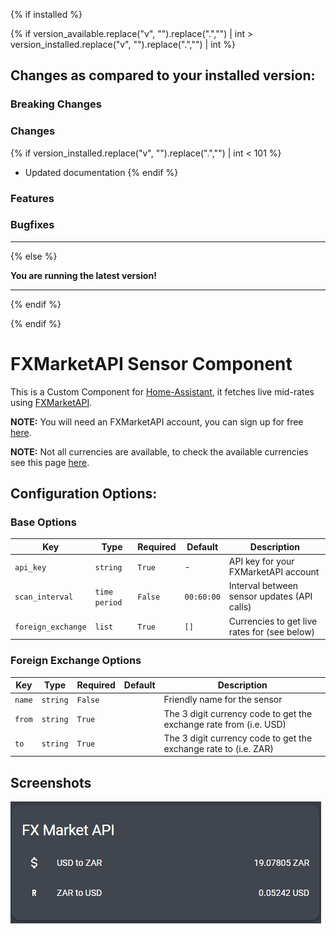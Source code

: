 {% if installed %}

{% if version_available.replace("v", "").replace(".","") | int > version_installed.replace("v", "").replace(".","") | int %}

## Changes as compared to your installed version:

### Breaking Changes

### Changes
{% if version_installed.replace("v", "").replace(".","") | int < 101 %}
- Updated documentation
{% endif %}
### Features

### Bugfixes

---

{% else %}

**You are running the latest version!**

---

{% endif %}

{% endif %}

# FXMarketAPI Sensor Component
This is a Custom Component for [Home-Assistant](https://home-assistant.io), it fetches live mid-rates using [FXMarketAPI](https://fxmarketapi.com/).

**NOTE:** You will need an FXMarketAPI account, you can sign up for free [here](https://fxmarketapi.com/signup).

**NOTE:** Not all currencies are available, to check the available currencies see this page [here](https://fxmarketapi.com/currencies).

## Configuration Options:

### Base Options
| Key | Type | Required | Default | Description |
| --- | --- | --- | --- | --- |
| `api_key` | `string` | `True` | - | API key for your FXMarketAPI account|
| `scan_interval` | `time period` | `False` | `00:60:00` | Interval between sensor updates (API calls) |
| `foreign_exchange` | `list` | `True` | `[]` | Currencies to get live rates for (see below) |

### Foreign Exchange Options
| Key | Type | Required | Default | Description |
| --- | --- | --- | --- | --- |
| `name` | `string` | `False` | | Friendly name for the sensor |
| `from` | `string` | `True` | | The 3 digit currency code to get the exchange rate from (i.e. USD) |
| `to` | `string` | `True` | | The 3 digit currency code to get the exchange rate to (i.e. ZAR)|

## Screenshots

![Screenshot FXMarketAPI Results](https://github.com/rob196/home-assistant-fxmarketapi/blob/master/screenshots/FXMarketAPIResults.png?raw=true "Screenshot FXMarketAPI Results")

